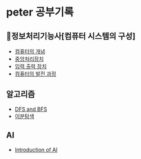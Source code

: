 # peter 공부기록 <br>

## 📒정보처리기능사[컴퓨터 시스템의 구성]

- [컴퓨터의 개념](https://github.com/Peter09005/study/blob/main/%EC%A0%95%EB%B3%B4%EC%B2%98%EB%A6%AC%EA%B8%B0%EB%8A%A5%EC%82%AC/%EC%BB%B4%ED%93%A8%ED%84%B0%EC%8B%9C%EC%8A%A4%ED%85%9C%EC%9D%98%EA%B5%AC%EC%84%B1/%EC%BB%B4%ED%93%A8%ED%84%B0%EC%9D%98%EA%B0%9C%EB%85%90.md) <br>
- [중앙처리장치](https://github.com/Peter09005/study/blob/main/%EC%A0%95%EB%B3%B4%EC%B2%98%EB%A6%AC%EA%B8%B0%EB%8A%A5%EC%82%AC/%EC%BB%B4%ED%93%A8%ED%84%B0%EC%8B%9C%EC%8A%A4%ED%85%9C%EC%9D%98%EA%B5%AC%EC%84%B1/%EC%A4%91%EC%95%99%EC%B2%98%EB%A6%AC%EC%9E%A5%EC%B9%98.md) <br>
- [입력 출력 장치](#) <br>
- [컴퓨터의 발전 과정](#) <br>


## 알고리즘 
- [DFS and BFS](#) <br>
- [이분탐색](https://github.com/Peter09005/study/blob/94558508cf9fbdd45d4dc8daf3e6a34334d1ff95/%EC%95%8C%EA%B3%A0%EB%A6%AC%EC%A6%98/%EC%9D%B4%EB%B6%84%ED%83%90%EC%83%89.md) <br>

## AI 
- [Introduction of AI](https://github.com/Peter09005/study/blob/0a05c39eac29bf3ef81350a68ea7fe8ba8a56f40/AI/math/linearalgebra.md) 
